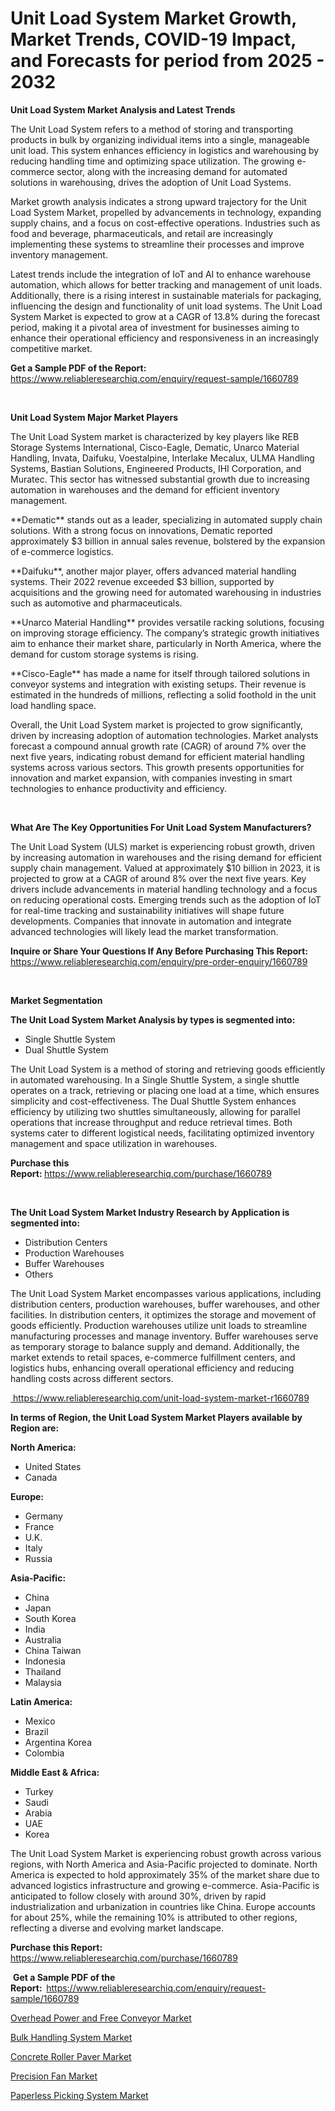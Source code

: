 <p><h1>Unit Load System Market Growth, Market Trends, COVID-19 Impact, and Forecasts for period from 2025 - 2032</h1></p><p><strong>Unit Load System Market Analysis and Latest Trends</strong></p>
<p><p>The Unit Load System refers to a method of storing and transporting products in bulk by organizing individual items into a single, manageable unit load. This system enhances efficiency in logistics and warehousing by reducing handling time and optimizing space utilization. The growing e-commerce sector, along with the increasing demand for automated solutions in warehousing, drives the adoption of Unit Load Systems.</p><p>Market growth analysis indicates a strong upward trajectory for the Unit Load System Market, propelled by advancements in technology, expanding supply chains, and a focus on cost-effective operations. Industries such as food and beverage, pharmaceuticals, and retail are increasingly implementing these systems to streamline their processes and improve inventory management.</p><p>Latest trends include the integration of IoT and AI to enhance warehouse automation, which allows for better tracking and management of unit loads. Additionally, there is a rising interest in sustainable materials for packaging, influencing the design and functionality of unit load systems. The Unit Load System Market is expected to grow at a CAGR of 13.8% during the forecast period, making it a pivotal area of investment for businesses aiming to enhance their operational efficiency and responsiveness in an increasingly competitive market.</p></p>
<p><strong>Get a Sample PDF of the Report:&nbsp;</strong> <a href="https://www.reliableresearchiq.com/enquiry/request-sample/1660789?utm_campaign=120&utm_medium=2&utm_source=Github&utm_content=ia&utm_term=20022025&utm_id=unit-load-system">https://www.reliableresearchiq.com/enquiry/request-sample/1660789</a></p>
<p>&nbsp;</p>
<p><strong>Unit Load System Major Market Players</strong></p>
<p><p>The Unit Load System market is characterized by key players like REB Storage Systems International, Cisco-Eagle, Dematic, Unarco Material Handling, Invata, Daifuku, Voestalpine, Interlake Mecalux, ULMA Handling Systems, Bastian Solutions, Engineered Products, IHI Corporation, and Muratec. This sector has witnessed substantial growth due to increasing automation in warehouses and the demand for efficient inventory management.</p><p>**Dematic** stands out as a leader, specializing in automated supply chain solutions. With a strong focus on innovations, Dematic reported approximately $3 billion in annual sales revenue, bolstered by the expansion of e-commerce logistics.</p><p>**Daifuku**, another major player, offers advanced material handling systems. Their 2022 revenue exceeded $3 billion, supported by acquisitions and the growing need for automated warehousing in industries such as automotive and pharmaceuticals.</p><p>**Unarco Material Handling** provides versatile racking solutions, focusing on improving storage efficiency. The company’s strategic growth initiatives aim to enhance their market share, particularly in North America, where the demand for custom storage systems is rising.</p><p>**Cisco-Eagle** has made a name for itself through tailored solutions in conveyor systems and integration with existing setups. Their revenue is estimated in the hundreds of millions, reflecting a solid foothold in the unit load handling space.</p><p>Overall, the Unit Load System market is projected to grow significantly, driven by increasing adoption of automation technologies. Market analysts forecast a compound annual growth rate (CAGR) of around 7% over the next five years, indicating robust demand for efficient material handling systems across various sectors. This growth presents opportunities for innovation and market expansion, with companies investing in smart technologies to enhance productivity and efficiency.</p></p>
<p>&nbsp;</p>
<p><strong>What Are The Key Opportunities For Unit Load System Manufacturers?</strong></p>
<p><p>The Unit Load System (ULS) market is experiencing robust growth, driven by increasing automation in warehouses and the rising demand for efficient supply chain management. Valued at approximately $10 billion in 2023, it is projected to grow at a CAGR of around 8% over the next five years. Key drivers include advancements in material handling technology and a focus on reducing operational costs. Emerging trends such as the adoption of IoT for real-time tracking and sustainability initiatives will shape future developments. Companies that innovate in automation and integrate advanced technologies will likely lead the market transformation.</p></p>
<p><strong>Inquire or Share Your Questions If Any Before Purchasing This Report:</strong> <a href="https://www.reliableresearchiq.com/enquiry/pre-order-enquiry/1660789?utm_campaign=120&utm_medium=2&utm_source=Github&utm_content=ia&utm_term=20022025&utm_id=unit-load-system">https://www.reliableresearchiq.com/enquiry/pre-order-enquiry/1660789</a></p>
<p>&nbsp;</p>
<p><strong>Market Segmentation</strong></p>
<p><strong>The Unit Load System Market Analysis by types is segmented into:</strong></p>
<p><ul><li>Single Shuttle System</li><li>Dual Shuttle System</li></ul></p>
<p><p>The Unit Load System is a method of storing and retrieving goods efficiently in automated warehousing. In a Single Shuttle System, a single shuttle operates on a track, retrieving or placing one load at a time, which ensures simplicity and cost-effectiveness. The Dual Shuttle System enhances efficiency by utilizing two shuttles simultaneously, allowing for parallel operations that increase throughput and reduce retrieval times. Both systems cater to different logistical needs, facilitating optimized inventory management and space utilization in warehouses.</p></p>
<p><strong>Purchase this Report:&nbsp;</strong><a href="https://www.reliableresearchiq.com/purchase/1660789?utm_campaign=120&utm_medium=2&utm_source=Github&utm_content=ia&utm_term=20022025&utm_id=unit-load-system">https://www.reliableresearchiq.com/purchase/1660789</a></p>
<p>&nbsp;</p>
<p><strong>The Unit Load System Market Industry Research by Application is segmented into:</strong></p>
<p><ul><li>Distribution Centers</li><li>Production Warehouses</li><li>Buffer Warehouses</li><li>Others</li></ul></p>
<p><p>The Unit Load System Market encompasses various applications, including distribution centers, production warehouses, buffer warehouses, and other facilities. In distribution centers, it optimizes the storage and movement of goods efficiently. Production warehouses utilize unit loads to streamline manufacturing processes and manage inventory. Buffer warehouses serve as temporary storage to balance supply and demand. Additionally, the market extends to retail spaces, e-commerce fulfillment centers, and logistics hubs, enhancing overall operational efficiency and reducing handling costs across different sectors.</p></p>
<p><a href="https://www.reliableresearchiq.com/unit-load-system-market-r1660789?utm_campaign=120&utm_medium=2&utm_source=Github&utm_content=ia&utm_term=20022025&utm_id=unit-load-system">&nbsp;https://www.reliableresearchiq.com/unit-load-system-market-r1660789</a></p>
<p><strong>In terms of Region, the Unit Load System Market Players available by Region are:</strong></p>
<p>
    <p> <strong> North America: </strong>
        <ul>
            <li>United States</li>
            <li>Canada</li>
        </ul>
        </p> 
    <p> <strong> Europe: </strong>
        <ul>
            <li>Germany</li>
            <li>France</li>
            <li>U.K.</li>
            <li>Italy</li>
            <li>Russia</li>
        </ul>
        </p> 
    <p> <strong> Asia-Pacific: </strong>
        <ul>
            <li>China</li>
            <li>Japan</li>
            <li>South Korea</li>
            <li>India</li>
            <li>Australia</li>
            <li>China Taiwan</li>
            <li>Indonesia</li>
            <li>Thailand</li>
            <li>Malaysia</li>
        </ul>
        </p> 
    <p> <strong> Latin America: </strong>
        <ul>
            <li>Mexico</li>
            <li>Brazil</li>
            <li>Argentina Korea</li>
            <li>Colombia</li>
        </ul>
        </p> 
    <p> <strong> Middle East & Africa: </strong>
        <ul>
            <li>Turkey</li>
            <li>Saudi</li>
            <li>Arabia</li>
            <li>UAE</li>
            <li>Korea</li>
        </ul>
    </p>
    </p>
<p><p>The Unit Load System Market is experiencing robust growth across various regions, with North America and Asia-Pacific projected to dominate. North America is expected to hold approximately 35% of the market share due to advanced logistics infrastructure and growing e-commerce. Asia-Pacific is anticipated to follow closely with around 30%, driven by rapid industrialization and urbanization in countries like China. Europe accounts for about 25%, while the remaining 10% is attributed to other regions, reflecting a diverse and evolving market landscape.</p></p>
<p><strong>Purchase this Report: </strong><a href="https://www.reliableresearchiq.com/purchase/1660789?utm_campaign=120&utm_medium=2&utm_source=Github&utm_content=ia&utm_term=20022025&utm_id=unit-load-system">https://www.reliableresearchiq.com/purchase/1660789</a></p>
<p>&nbsp;<strong>Get a Sample PDF of the Report:&nbsp;&nbsp;</strong><a href="https://www.reliableresearchiq.com/enquiry/request-sample/1660789?utm_campaign=120&utm_medium=2&utm_source=Github&utm_content=ia&utm_term=20022025&utm_id=unit-load-system">https://www.reliableresearchiq.com/enquiry/request-sample/1660789</a></p>
<p><strong></strong></p>
<p><p><a href="https://github.com/kenecezuena8/Market-Research-Report-List-1/blob/main/overhead-power-and-free-conveyor-market.md?utm_campaign=120&utm_medium=2&utm_source=Github&utm_content=ia&utm_term=20022025&utm_id=unit-load-system">Overhead Power and Free Conveyor Market</a></p><p><a href="https://github.com/kalsirollija/Market-Research-Report-List-1/blob/main/bulk-handling-system-market.md?utm_campaign=120&utm_medium=2&utm_source=Github&utm_content=ia&utm_term=20022025&utm_id=unit-load-system">Bulk Handling System Market</a></p><p><a href="https://github.com/shamyzinniwl/Market-Research-Report-List-1/blob/main/concrete-roller-paver-market.md?utm_campaign=120&utm_medium=2&utm_source=Github&utm_content=ia&utm_term=20022025&utm_id=unit-load-system">Concrete Roller Paver Market</a></p><p><a href="https://github.com/awtryooleycp/Market-Research-Report-List-1/blob/main/precision-fan-market.md?utm_campaign=120&utm_medium=2&utm_source=Github&utm_content=ia&utm_term=20022025&utm_id=unit-load-system">Precision Fan Market</a></p><p><a href="https://github.com/iousefzuzic/Market-Research-Report-List-1/blob/main/paperless-picking-system-market.md?utm_campaign=120&utm_medium=2&utm_source=Github&utm_content=ia&utm_term=20022025&utm_id=unit-load-system">Paperless Picking System Market</a></p></p>